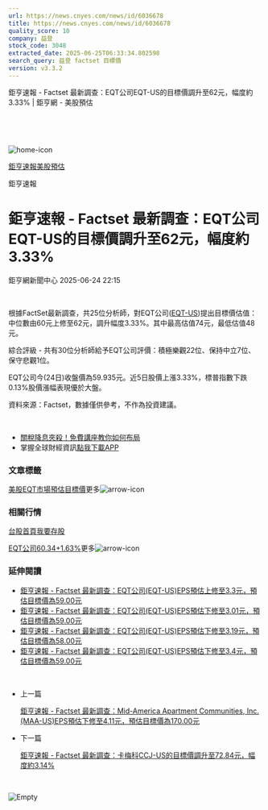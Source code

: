 ```yaml
---
url: https://news.cnyes.com/news/id/6036678
title: https://news.cnyes.com/news/id/6036678
quality_score: 10
company: 益登
stock_code: 3048
extracted_date: 2025-06-25T06:33:34.802598
search_query: 益登 factset 目標價
version: v3.3.2
---
```


鉅亨速報 - Factset 最新調查：EQT公司EQT-US的目標價調升至62元，幅度約3.33% | 鉅亨網 - 美股預估

‌

‌

![home-icon](/assets/icons/breadCrumb/symbol-icon-home.svg)

[鉅亨速報](/news/cat/anue_live)[美股預估](/news/cat/us_forecast)

鉅亨速報

# 鉅亨速報 - Factset 最新調查：EQT公司EQT-US的目標價調升至62元，幅度約3.33%

鉅亨網新聞中心 2025-06-24 22:15

‌

根據FactSet最新調查，共25位分析師，對EQT公司([EQT-US](https://invest.cnyes.com/usstock/detail/EQT))提出目標價估值：中位數由60元上修至62元，調升幅度3.33%。其中最高估值74元，最低估值48元。

綜合評級 - 共有30位分析師給予EQT公司評價：積極樂觀22位、保持中立7位、保守悲觀1位。

EQT公司今(24日)收盤價為59.935元。近5日股價上漲3.33%，標普指數下跌0.13%股價漲幅表現優於大盤。

資料來源：Factset，數據僅供參考，不作為投資建議。

‌

* [關稅降息夾殺！免費講座教你如何布局](https://events.cnyes.com/rsc2025H2-35584?utm_source=anue&utm_medium=usstocks_end)
* 掌握全球財經資訊[點我下載APP](http://www.cnyes.com/app/?utm_source=mweb&utm_medium=HamMenuBanner&utm_campaign=fixed&utm_content=entr)

### 文章標籤

[美股](https://news.cnyes.com/tag/美股 "美股")[EQT](https://news.cnyes.com/tag/EQT "EQT")[市場預估](https://news.cnyes.com/tag/市場預估 "市場預估")[目標價](https://news.cnyes.com/tag/目標價 "目標價")更多![arrow-icon](/assets/icons/arrows/arrow-down.svg)

### 相關行情

[台股首頁](https://www.cnyes.com/twstock)[我要存股](https://supr.link/8OHaU)

[EQT公司60.34+1.63%](https://invest.cnyes.com/usstock/detail/EQT)更多![arrow-icon](/assets/icons/arrows/arrow-down.svg)

### 延伸閱讀

* [鉅亨速報 - Factset 最新調查：EQT公司(EQT-US)EPS預估上修至3.3元，預估目標價為59.00元](/news/id/5948436)
* [鉅亨速報 - Factset 最新調查：EQT公司(EQT-US)EPS預估下修至3.01元，預估目標價為59.00元](/news/id/5945314)
* [鉅亨速報 - Factset 最新調查：EQT公司(EQT-US)EPS預估下修至3.19元，預估目標價為58.00元](/news/id/5940453)
* [鉅亨速報 - Factset 最新調查：EQT公司(EQT-US)EPS預估下修至3.4元，預估目標價為59.00元](/news/id/5938673)

‌

* 上一篇

  [鉅亨速報 - Factset 最新調查：Mid-America Apartment Communities, Inc.(MAA-US)EPS預估下修至4.11元，預估目標價為170.00元](/news/id/6036769)
* 下一篇

  [鉅亨速報 - Factset 最新調查：卡梅科CCJ-US的目標價調升至72.84元，幅度約3.14%](/news/id/6036609)

‌

![Empty](/assets/icons/skeleton/empty-image.svg)

‌